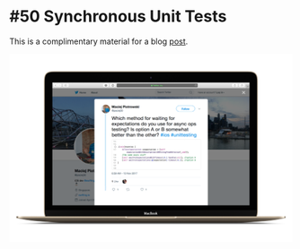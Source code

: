 # \#50 Synchronous Unit Tests

This is a complimentary material for a blog [post](https://swifting.io/blog/2018/03/03/50-synchronous-unit-tests/).

![](https://raw.githubusercontent.com/swiftingio/blog/synchronous-unit-testing/twitter1.png)

